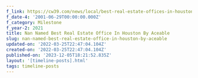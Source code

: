 ```yaml
---
f_link: https://cw39.com/news/local/best-real-estate-offices-in-houston/
f_date-4: '2001-06-29T00:00:00.000Z'
f_category: Milestone
f_year-2: 2021
title: Nan Named Best Real Estate Office In Houston By Aceable
slug: nan-named-best-real-estate-office-in-houston-by-aceable
updated-on: '2022-03-25T22:47:04.104Z'
created-on: '2022-03-25T22:47:04.104Z'
published-on: '2023-12-05T18:21:52.835Z'
layout: '[timeline-posts].html'
tags: timeline-posts
---
```



